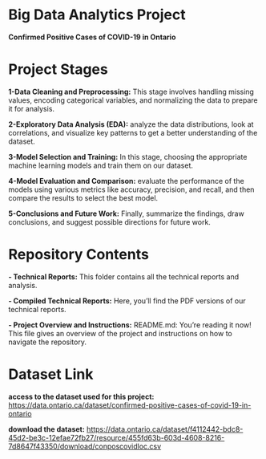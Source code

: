 # Big Data Analytics Project
**Confirmed Positive Cases of COVID-19 in Ontario**

# Project Stages

**1-Data Cleaning and Preprocessing:** This stage involves handling missing values, encoding categorical variables, and normalizing the data to prepare it for analysis.

**2-Exploratory Data Analysis (EDA):** analyze the data distributions, look at correlations, and visualize key patterns to get a better understanding of the dataset.

**3-Model Selection and Training:** In this stage, choosing the appropriate machine learning models and train them on our dataset.

**4-Model Evaluation and Comparison:** evaluate the performance of the models using various metrics like accuracy, precision, and recall, and then compare the results to select the best model.

**5-Conclusions and Future Work:** Finally, summarize the findings, draw conclusions, and suggest possible directions for future work.

# Repository Contents

**- Technical Reports:** This folder contains all the technical reports and analysis.

**- Compiled Technical Reports:** Here, you’ll find the PDF versions of our technical reports.

**- Project Overview and Instructions:** README.md: You’re reading it now! This file gives an overview of the project and instructions on how to navigate the repository.

# Dataset Link

**access to the dataset used for this project:**
https://data.ontario.ca/dataset/confirmed-positive-cases-of-covid-19-in-ontario

**download the dataset:**
https://data.ontario.ca/dataset/f4112442-bdc8-45d2-be3c-12efae72fb27/resource/455fd63b-603d-4608-8216-7d8647f43350/download/conposcovidloc.csv
